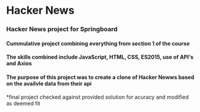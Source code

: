 # Hacker News
### Hacker News project for Springboard
#### Cummulative project combining everything from section 1 of the course
#### The skills combined include JavaScript, HTML, CSS, ES2015, use of API's and Axios
#### The purpose of this project was to create a clone of Hacker Newws based on the availvle data from their api
*final project checked against provided solution for acuracy and modified as deemed fit
